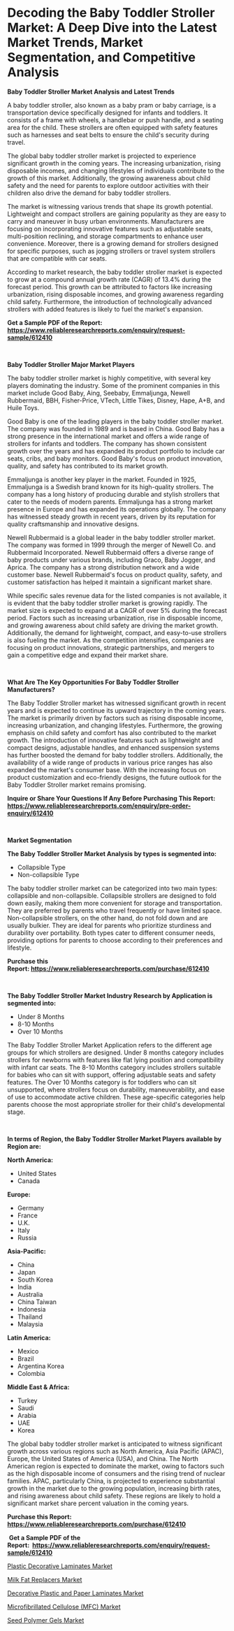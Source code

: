<p><h1>Decoding the Baby Toddler Stroller Market: A Deep Dive into the Latest Market Trends, Market Segmentation, and Competitive Analysis</h1></p><p><strong>Baby Toddler Stroller Market Analysis and Latest Trends</strong></p>
<p><p>A baby toddler stroller, also known as a baby pram or baby carriage, is a transportation device specifically designed for infants and toddlers. It consists of a frame with wheels, a handlebar or push handle, and a seating area for the child. These strollers are often equipped with safety features such as harnesses and seat belts to ensure the child's security during travel.</p><p>The global baby toddler stroller market is projected to experience significant growth in the coming years. The increasing urbanization, rising disposable incomes, and changing lifestyles of individuals contribute to the growth of this market. Additionally, the growing awareness about child safety and the need for parents to explore outdoor activities with their children also drive the demand for baby toddler strollers.</p><p>The market is witnessing various trends that shape its growth potential. Lightweight and compact strollers are gaining popularity as they are easy to carry and maneuver in busy urban environments. Manufacturers are focusing on incorporating innovative features such as adjustable seats, multi-position reclining, and storage compartments to enhance user convenience. Moreover, there is a growing demand for strollers designed for specific purposes, such as jogging strollers or travel system strollers that are compatible with car seats.</p><p>According to market research, the baby toddler stroller market is expected to grow at a compound annual growth rate (CAGR) of 13.4% during the forecast period. This growth can be attributed to factors like increasing urbanization, rising disposable incomes, and growing awareness regarding child safety. Furthermore, the introduction of technologically advanced strollers with added features is likely to fuel the market's expansion.</p></p>
<p><strong>Get a Sample PDF of the Report:&nbsp; <a href="https://www.reliableresearchreports.com/enquiry/request-sample/612410">https://www.reliableresearchreports.com/enquiry/request-sample/612410</a></strong></p>
<p>&nbsp;</p>
<p><strong>Baby Toddler Stroller Major Market Players</strong></p>
<p><p>The baby toddler stroller market is highly competitive, with several key players dominating the industry. Some of the prominent companies in this market include Good Baby, Aing, Seebaby, Emmaljunga, Newell Rubbermaid, BBH, Fisher-Price, VTech, Little Tikes, Disney, Hape, A+B, and Huile Toys.</p><p>Good Baby is one of the leading players in the baby toddler stroller market. The company was founded in 1989 and is based in China. Good Baby has a strong presence in the international market and offers a wide range of strollers for infants and toddlers. The company has shown consistent growth over the years and has expanded its product portfolio to include car seats, cribs, and baby monitors. Good Baby's focus on product innovation, quality, and safety has contributed to its market growth.</p><p>Emmaljunga is another key player in the market. Founded in 1925, Emmaljunga is a Swedish brand known for its high-quality strollers. The company has a long history of producing durable and stylish strollers that cater to the needs of modern parents. Emmaljunga has a strong market presence in Europe and has expanded its operations globally. The company has witnessed steady growth in recent years, driven by its reputation for quality craftsmanship and innovative designs.</p><p>Newell Rubbermaid is a global leader in the baby toddler stroller market. The company was formed in 1999 through the merger of Newell Co. and Rubbermaid Incorporated. Newell Rubbermaid offers a diverse range of baby products under various brands, including Graco, Baby Jogger, and Aprica. The company has a strong distribution network and a wide customer base. Newell Rubbermaid's focus on product quality, safety, and customer satisfaction has helped it maintain a significant market share.</p><p>While specific sales revenue data for the listed companies is not available, it is evident that the baby toddler stroller market is growing rapidly. The market size is expected to expand at a CAGR of over 5% during the forecast period. Factors such as increasing urbanization, rise in disposable income, and growing awareness about child safety are driving the market growth. Additionally, the demand for lightweight, compact, and easy-to-use strollers is also fueling the market. As the competition intensifies, companies are focusing on product innovations, strategic partnerships, and mergers to gain a competitive edge and expand their market share.</p></p>
<p>&nbsp;</p>
<p><strong>What Are The Key Opportunities For Baby Toddler Stroller Manufacturers?</strong></p>
<p><p>The Baby Toddler Stroller market has witnessed significant growth in recent years and is expected to continue its upward trajectory in the coming years. The market is primarily driven by factors such as rising disposable income, increasing urbanization, and changing lifestyles. Furthermore, the growing emphasis on child safety and comfort has also contributed to the market growth. The introduction of innovative features such as lightweight and compact designs, adjustable handles, and enhanced suspension systems has further boosted the demand for baby toddler strollers. Additionally, the availability of a wide range of products in various price ranges has also expanded the market's consumer base. With the increasing focus on product customization and eco-friendly designs, the future outlook for the Baby Toddler Stroller market remains promising.</p></p>
<p><strong>Inquire or Share Your Questions If Any Before Purchasing This Report: <a href="https://www.reliableresearchreports.com/enquiry/pre-order-enquiry/612410">https://www.reliableresearchreports.com/enquiry/pre-order-enquiry/612410</a></strong></p>
<p>&nbsp;</p>
<p><strong>Market Segmentation</strong></p>
<p><strong>The Baby Toddler Stroller Market Analysis by types is segmented into:</strong></p>
<p><ul><li>Collapsible Type</li><li>Non-collapsible Type</li></ul></p>
<p><p>The baby toddler stroller market can be categorized into two main types: collapsible and non-collapsible. Collapsible strollers are designed to fold down easily, making them more convenient for storage and transportation. They are preferred by parents who travel frequently or have limited space. Non-collapsible strollers, on the other hand, do not fold down and are usually bulkier. They are ideal for parents who prioritize sturdiness and durability over portability. Both types cater to different consumer needs, providing options for parents to choose according to their preferences and lifestyle.</p></p>
<p><strong>Purchase this Report:&nbsp;<a href="https://www.reliableresearchreports.com/purchase/612410">https://www.reliableresearchreports.com/purchase/612410</a></strong></p>
<p>&nbsp;</p>
<p><strong>The Baby Toddler Stroller Market Industry Research by Application is segmented into:</strong></p>
<p><ul><li>Under 8 Months</li><li>8-10 Months</li><li>Over 10 Months</li></ul></p>
<p><p>The Baby Toddler Stroller Market Application refers to the different age groups for which strollers are designed. Under 8 months category includes strollers for newborns with features like flat lying position and compatibility with infant car seats. The 8-10 Months category includes strollers suitable for babies who can sit with support, offering adjustable seats and safety features. The Over 10 Months category is for toddlers who can sit unsupported, where strollers focus on durability, maneuverability, and ease of use to accommodate active children. These age-specific categories help parents choose the most appropriate stroller for their child's developmental stage.</p></p>
<p>&nbsp;</p>
<p><strong>In terms of Region, the Baby Toddler Stroller Market Players available by Region are:</strong></p>
<p>
    <p> <strong> North America: </strong>
        <ul>
            <li>United States</li>
            <li>Canada</li>
        </ul>
        </p> 
    <p> <strong> Europe: </strong>
        <ul>
            <li>Germany</li>
            <li>France</li>
            <li>U.K.</li>
            <li>Italy</li>
            <li>Russia</li>
        </ul>
        </p> 
    <p> <strong> Asia-Pacific: </strong>
        <ul>
            <li>China</li>
            <li>Japan</li>
            <li>South Korea</li>
            <li>India</li>
            <li>Australia</li>
            <li>China Taiwan</li>
            <li>Indonesia</li>
            <li>Thailand</li>
            <li>Malaysia</li>
        </ul>
        </p> 
    <p> <strong> Latin America: </strong>
        <ul>
            <li>Mexico</li>
            <li>Brazil</li>
            <li>Argentina Korea</li>
            <li>Colombia</li>
        </ul>
        </p> 
    <p> <strong> Middle East & Africa: </strong>
        <ul>
            <li>Turkey</li>
            <li>Saudi</li>
            <li>Arabia</li>
            <li>UAE</li>
            <li>Korea</li>
        </ul>
    </p>
    </p>
<p><p>The global baby toddler stroller market is anticipated to witness significant growth across various regions such as North America, Asia Pacific (APAC), Europe, the United States of America (USA), and China. The North American region is expected to dominate the market, owing to factors such as the high disposable income of consumers and the rising trend of nuclear families. APAC, particularly China, is projected to experience substantial growth in the market due to the growing population, increasing birth rates, and rising awareness about child safety. These regions are likely to hold a significant market share percent valuation in the coming years.</p></p>
<p><strong>Purchase this Report: <a href="https://www.reliableresearchreports.com/purchase/612410">https://www.reliableresearchreports.com/purchase/612410</a></strong></p>
<p>&nbsp;<strong>Get a Sample PDF of the Report:&nbsp;&nbsp;<a href="https://www.reliableresearchreports.com/enquiry/request-sample/612410">https://www.reliableresearchreports.com/enquiry/request-sample/612410</a></strong></p>
<p><strong></strong></p>
<p><p><a href="https://medium.com/@trystanward/plastic-decorative-laminates-market-trends-and-market-analysis-forecasted-for-period-2023-2030-eac57146f0c8">Plastic Decorative Laminates Market</a></p><p><a href="https://medium.com/@twilabailey2000/milk-fat-replacers-market-exploring-market-share-market-trends-and-future-growth-d5a492ac047f">Milk Fat Replacers Market</a></p><p><a href="https://medium.com/@tyreldooley/decorative-plastic-and-paper-laminates-market-trends-and-market-analysis-forecasted-for-period-9cba8ae24119">Decorative Plastic and Paper Laminates Market</a></p><p><a href="https://medium.com/@chazmonahan2023/microfibrillated-cellulose-mfc-market-insights-into-market-cagr-market-trends-and-growth-358bac7ec3b4">Microfibrillated Cellulose (MFC) Market</a></p><p><a href="https://github.com/RichRobinson5/Market-Research-Report-List-2/blob/main/seed-polymer-gels-market.md">Seed Polymer Gels Market</a></p></p>